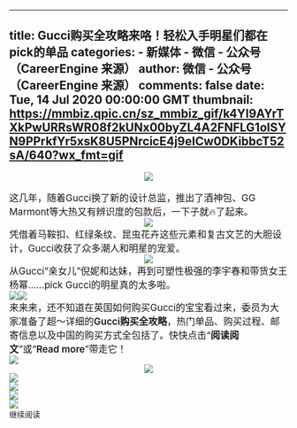 
---
title: Gucci购买全攻略来咯！轻松入手明星们都在pick的单品
categories: 
    - 新媒体
    - 微信 - 公众号（CareerEngine 来源）
author: 微信 - 公众号（CareerEngine 来源）
comments: false
date: Tue, 14 Jul 2020 00:00:00 GMT
thumbnail: https://mmbiz.qpic.cn/sz_mmbiz_gif/k4Yl9AYrTXkPwURRsWR08f2kUNx00byZL4A2FNFLG1olSYN9PPrkfYr5xsK8U5PNrcicE4j9eICw0DKibbcT52sA/640?wx_fmt=gif
---

<div>   
<div style="text-align: center;" class=" pTag"><div class=" ce-ao-image-holder pTag" data-md5="bb72cb8c8c40dc14796514b682160788"><div class=" ce-ao-image-holder-inner"><img data-src="https://mmbiz.qpic.cn/sz_mmbiz_gif/k4Yl9AYrTXkPwURRsWR08f2kUNx00byZL4A2FNFLG1olSYN9PPrkfYr5xsK8U5PNrcicE4j9eICw0DKibbcT52sA/640?wx_fmt=gif" src="https://mmbiz.qpic.cn/sz_mmbiz_gif/k4Yl9AYrTXkPwURRsWR08f2kUNx00byZL4A2FNFLG1olSYN9PPrkfYr5xsK8U5PNrcicE4j9eICw0DKibbcT52sA/640?wx_fmt=gif" class=" ce-ao-image" referrerpolicy="no-referrer"></div></div><br></div><div dir="ltr" style="text-align: left;" class=" pTag sectionReplaced"><span style="font-size: 17px;">这几年，随着Gucci换了新的设计总监，推出了酒神包、GG Marmont等大热又有辨识度的包款后，一下子就🔥了起来。</span></div><div style="text-align: center;" class=" pTag sectionReplaced"><div class=" ce-ao-image-holder pTag" data-md5="ec0c6b8eb4b12592b35fff6873ff5eec"><div class=" ce-ao-image-holder-inner"><img data-src="https://mmbiz.qpic.cn/sz_mmbiz_png/k4Yl9AYrTXngxNYJk1EfRzEahrE1pj37XAnUZOv1JRiaB74GIMZq6iaM6WpSuibNPsNicjz8SBw57MbPSwtG0UqXuw/640?wx_fmt=png" src="https://mmbiz.qpic.cn/sz_mmbiz_png/k4Yl9AYrTXngxNYJk1EfRzEahrE1pj37XAnUZOv1JRiaB74GIMZq6iaM6WpSuibNPsNicjz8SBw57MbPSwtG0UqXuw/640?wx_fmt=png" class=" ce-ao-image" referrerpolicy="no-referrer"></div></div></div><div dir="ltr" style="text-align: left;" class=" pTag sectionReplaced"><span style="font-size: 17px;">凭借着马鞍扣、红绿条纹、昆虫花卉这些元素和复古文艺的大胆设计，Gucci收获了众多潮人和明星的宠爱</span><span style="font-size: 17px;">。</span><br></div><div style="text-align: center;" class=" pTag sectionReplaced"><div class=" ce-ao-image-holder pTag" data-md5="f6868249b0c52608d6f012865d19e262"><div class=" ce-ao-image-holder-inner"><img data-src="https://mmbiz.qpic.cn/sz_mmbiz_gif/k4Yl9AYrTXngxNYJk1EfRzEahrE1pj37t31UUPDb6RchF8chEoNAZAynvVU4r7aXnogcpOAsYibHMzicWA2Nzu3A/640?wx_fmt=gif" src="https://mmbiz.qpic.cn/sz_mmbiz_gif/k4Yl9AYrTXngxNYJk1EfRzEahrE1pj37t31UUPDb6RchF8chEoNAZAynvVU4r7aXnogcpOAsYibHMzicWA2Nzu3A/640?wx_fmt=gif" class=" ce-ao-image" referrerpolicy="no-referrer"></div></div></div><div dir="ltr" style="text-align: left;" class=" pTag sectionReplaced"><span style="font-size: 17px;">从Gucci“亲女儿”倪妮和达妹，再到可塑性极强的李宇春和带货女王杨幂......pick Gucci的明星真的太多啦。</span></div><div style="font-size: 17px;" class=" pTag sectionReplaced"><section><section style="display: inline-block;"><section style="max-display: inline-block;"><div class=" ce-ao-image-holder pTag" data-md5="f798835cc8b1ea349862018e90216d5f"><div class=" ce-ao-image-holder-inner"><img data-src="https://mmbiz.qpic.cn/sz_mmbiz_jpg/k4Yl9AYrTXngxNYJk1EfRzEahrE1pj37kHrjV10mNfbvjqQrAuOSRhE8PV4v4VSlVcW0Wsh7JShzesBrXKViazA/640?wx_fmt=jpeg" src="https://mmbiz.qpic.cn/sz_mmbiz_jpg/k4Yl9AYrTXngxNYJk1EfRzEahrE1pj37kHrjV10mNfbvjqQrAuOSRhE8PV4v4VSlVcW0Wsh7JShzesBrXKViazA/640?wx_fmt=jpeg" class=" ce-ao-image" referrerpolicy="no-referrer"></div></div></section></section><section style="display: inline-block;"><section style="max-display: inline-block;"><div class=" ce-ao-image-holder pTag" data-md5="763f9b0bd643977e851b81ffc46619bb"><div class=" ce-ao-image-holder-inner"><img data-src="https://mmbiz.qpic.cn/sz_mmbiz_png/k4Yl9AYrTXngxNYJk1EfRzEahrE1pj37LBD37UtzdPRLWMke0P48P03tNhsHb4e1z0RvzZ2hHx8k4appxYxzMg/640?wx_fmt=png" src="https://mmbiz.qpic.cn/sz_mmbiz_png/k4Yl9AYrTXngxNYJk1EfRzEahrE1pj37LBD37UtzdPRLWMke0P48P03tNhsHb4e1z0RvzZ2hHx8k4appxYxzMg/640?wx_fmt=png" class=" ce-ao-image" referrerpolicy="no-referrer"></div></div></section></section></section></div><div dir="ltr" style="text-align: left;" class=" pTag sectionReplaced"><span style="font-size: 17px;">来来来，还不知道在英国如何购买Gucci的宝宝看过来，委员为大家准备了超～详细的</span><strong style="font-weight: 600;"><span style="font-size: 17px;">Gucci购买全攻略</span></strong><span style="font-size: 17px;">，热门单品、购买过程、邮寄信息以及中国的购买方式全包括了。快快点击“<strong style="font-weight: 600;">阅读阅文</strong>”或“<strong style="font-weight: 600;">Read more</strong>”带走它！</span></div><div class=" pTag"><a href="http://posts.careerengine.us/redirect/referral/id/5ed679aa427b0b0d2d2aa670" data-inpost-link="true" textvalue="你已选中了添加链接的内容" data-itemshowtype="0" tab="innerlink" data-linktype="1" class=" ce-inpost-link"><span class="js_jump_icon h5_image_link" data-positionback="static" style="top: auto;left: auto;right: auto;bottom: auto;"><div class=" ce-ao-image-holder pTag" data-md5="335e4ab0b28802514f018f319dec39d1"><div class=" ce-ao-image-holder-inner"><img data-src="https://mmbiz.qpic.cn/sz_mmbiz_jpg/k4Yl9AYrTXkCYkTAdBIG4qgLic5dlhzupJllsLMHkj3VEszKD4RichnyQb58sJXcBD4mrAfhpSlNhmP4zA1H8Edg/640?wx_fmt=jpeg" src="https://mmbiz.qpic.cn/sz_mmbiz_jpg/k4Yl9AYrTXkCYkTAdBIG4qgLic5dlhzupJllsLMHkj3VEszKD4RichnyQb58sJXcBD4mrAfhpSlNhmP4zA1H8Edg/640?wx_fmt=jpeg" class=" ce-ao-image" referrerpolicy="no-referrer"></div></div></span></a></div><div style="text-align: center;" class=" pTag"><div class=" ce-ao-image-holder pTag" data-md5="6a9c1e373d6994d7678b77780090aad6"><div class=" ce-ao-image-holder-inner"><img data-src="https://mmbiz.qpic.cn/sz_mmbiz_jpg/k4Yl9AYrTXkPwURRsWR08f2kUNx00byZ8JaBMicHwpxNKUQBz8Uia8tNUKuVYmr693t1xkRqqBfKfM3pBia14iaIng/640?wx_fmt=jpeg" src="https://mmbiz.qpic.cn/sz_mmbiz_jpg/k4Yl9AYrTXkPwURRsWR08f2kUNx00byZ8JaBMicHwpxNKUQBz8Uia8tNUKuVYmr693t1xkRqqBfKfM3pBia14iaIng/640?wx_fmt=jpeg" class=" ce-ao-image" referrerpolicy="no-referrer"></div></div></div><div class=" pTag"><a href="http://posts.careerengine.us/redirect/referral/id/5f0e2473547e9861536ad80b" data-inpost-link="true" textvalue="你已选中了添加链接的内容" data-itemshowtype="0" tab="innerlink" data-linktype="1" class=" ce-inpost-link"><span class="js_jump_icon h5_image_link" data-positionback="static" style="top: auto;left: auto;right: auto;bottom: auto;"><div class=" ce-ao-image-holder pTag" data-md5="1420ef10d69d3a93fc684b98f663b755"><div class=" ce-ao-image-holder-inner"><img data-src="https://mmbiz.qpic.cn/sz_mmbiz_jpg/k4Yl9AYrTXlpiaicCF1F7BFs0XqgVY7cuLc0UBibJciaBV2xA2WhNcP1ZRs13sBzXableKMSx6aKjhwzrd4DzGiaF4A/640?wx_fmt=jpeg" src="https://mmbiz.qpic.cn/sz_mmbiz_jpg/k4Yl9AYrTXlpiaicCF1F7BFs0XqgVY7cuLc0UBibJciaBV2xA2WhNcP1ZRs13sBzXableKMSx6aKjhwzrd4DzGiaF4A/640?wx_fmt=jpeg" class=" ce-ao-image" referrerpolicy="no-referrer"></div></div></span></a></div><div class=" pTag"><a href="http://posts.careerengine.us/redirect/referral/id/5f0e2473547e9861536ad80c" data-inpost-link="true" textvalue="你已选中了添加链接的内容" data-itemshowtype="0" tab="innerlink" data-linktype="1" class=" ce-inpost-link"><span class="js_jump_icon h5_image_link" data-positionback="static" style="top: auto;left: auto;right: auto;bottom: auto;"><div class=" ce-ao-image-holder pTag" data-md5="497a3a2fae2a0a38384cb99d68986990"><div class=" ce-ao-image-holder-inner"><img data-src="https://mmbiz.qpic.cn/sz_mmbiz_jpg/k4Yl9AYrTXlpiaicCF1F7BFs0XqgVY7cuLlCEgpo1ibBeibGwkafagzzb5dr7NibW94C8w1REibqUrvs6Lrg9TNXyD1w/640?wx_fmt=jpeg" src="https://mmbiz.qpic.cn/sz_mmbiz_jpg/k4Yl9AYrTXlpiaicCF1F7BFs0XqgVY7cuLlCEgpo1ibBeibGwkafagzzb5dr7NibW94C8w1REibqUrvs6Lrg9TNXyD1w/640?wx_fmt=jpeg" class=" ce-ao-image" referrerpolicy="no-referrer"></div></div></span></a></div><div class=" pTag"><a href="http://posts.careerengine.us/redirect/referral/id/5f0e2473547e9861536ad80d" data-inpost-link="true" textvalue="你已选中了添加链接的内容" data-itemshowtype="0" tab="innerlink" data-linktype="1" class=" ce-inpost-link"><span class="js_jump_icon h5_image_link" data-positionback="static" style="top: auto;left: auto;right: auto;bottom: auto;"><div class=" ce-ao-image-holder pTag" data-md5="58531b09aca6f218404900005b7302ff"><div class=" ce-ao-image-holder-inner"><img data-src="https://mmbiz.qpic.cn/sz_mmbiz_jpg/k4Yl9AYrTXlpiaicCF1F7BFs0XqgVY7cuLvOLrw13VEBgT8ibB292A6c2o3P4jJT147m2Qibu2pqAF0NRF2jiawqlwg/640?wx_fmt=jpeg" src="https://mmbiz.qpic.cn/sz_mmbiz_jpg/k4Yl9AYrTXlpiaicCF1F7BFs0XqgVY7cuLvOLrw13VEBgT8ibB292A6c2o3P4jJT147m2Qibu2pqAF0NRF2jiawqlwg/640?wx_fmt=jpeg" class=" ce-ao-image" referrerpolicy="no-referrer"></div></div></span></a></div><div class=" pTag"><div class=" ce-ao-image-holder pTag" data-md5="ddbf59341a97abbbba09d290aed9ce97"><div class=" ce-ao-image-holder-inner"><img data-src="https://mmbiz.qpic.cn/sz_mmbiz_png/k4Yl9AYrTXkPwURRsWR08f2kUNx00byZLUzEKP2UXDMXwaXbuv19Z7BzeEicIOqiaZ3BGQQSOvwjmxYedknIxeOQ/640?wx_fmt=png" src="https://mmbiz.qpic.cn/sz_mmbiz_png/k4Yl9AYrTXkPwURRsWR08f2kUNx00byZLUzEKP2UXDMXwaXbuv19Z7BzeEicIOqiaZ3BGQQSOvwjmxYedknIxeOQ/640?wx_fmt=png" class=" ce-ao-image" referrerpolicy="no-referrer"></div></div></div> <div class="read-more-button"><div id="readMore" class="cce-btn cce-btn-light-grey">继续阅读</div></div>  
</div>
            